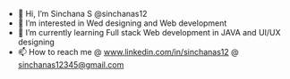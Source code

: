 - 👋 Hi, I’m Sinchana S @sinchanas12
- 👀 I’m interested in Wed designing and Web development 
- 🌱 I’m currently learning Full stack Web development in JAVA and UI/UX designing 
- 📫 How to reach me @ www.linkedin.com/in/sinchanas12 @ sinchanas12345@gmail.com


<!---
sinchanas12/sinchanas12 is a ✨ special ✨ repository because its `README.md` (this file) appears on your GitHub profile.
You can click the Preview link to take a look at your changes.
--->
